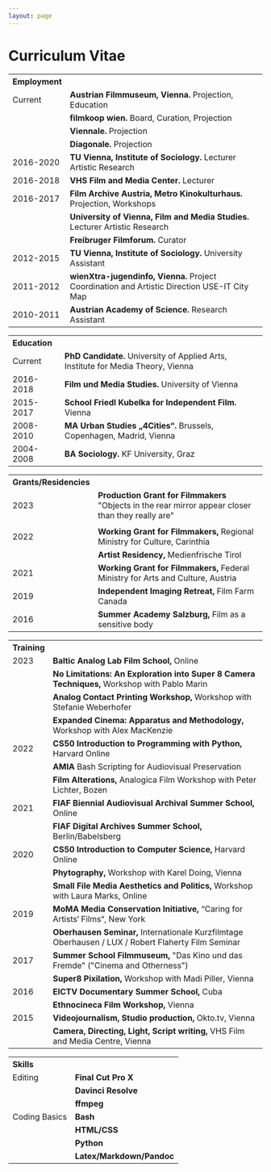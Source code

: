 ```yaml
---
layout: page
---
```

# Curriculum Vitae

<table>
  <tr>
    <th style="text-align: left;">Employment</th>
    <th></th>
  </tr>
  <tr>
    <td>Current</td>
    <td><strong>Austrian Filmmuseum, Vienna.</strong> Projection, Education</td>
  </tr>
  <tr>
    <td></td>
    <td><strong>filmkoop wien.</strong> Board, Curation, Projection </td>
  </tr>
  <tr>
    <td></td>
    <td><strong>Viennale.</strong> Projection </td>
  </tr>
  <tr>
    <td></td>
    <td><strong>Diagonale.</strong> Projection </td>
  </tr>
  <tr>
    <td>2016-2020</td>
    <td><strong>TU Vienna, Institute of Sociology.</strong> Lecturer Artistic Research</td>
  </tr>
  <tr>
    <td>2016-2018</td>
    <td><strong>VHS Film and Media Center.</strong> Lecturer</td>
  </tr>
  <tr>
    <td>2016-2017</td>
    <td><strong>Film Archive Austria, Metro Kinokulturhaus.</strong> Projection, Workshops </td>
  </tr>
  <tr>
    <td></td>
    <td><strong>University of Vienna, Film and Media Studies.</strong> Lecturer Artistic Research</td>
  </tr>
  <tr> 
    <td></td>
    <td><strong>Freibruger Filmforum.</strong> Curator </td>
  </tr>
  <tr> 
    <td>2012-2015</td>
    <td><strong>TU Vienna, Institute of Sociology.</strong> University Assistant </td>
  </tr>
  <tr> 
    <td>2011-2012</td>
    <td><strong>wienXtra-jugendinfo, Vienna.</strong> Project Coordination and Artistic Direction USE-IT City Map </td>
  </tr>
  <tr> 
    <td>2010-2011</td>
    <td><strong>Austrian Academy of Science.</strong> Research Assistant </td>
  </tr>
</table> 

<table>
  <tr>
    <th style="text-align: left;">Education</th>
    <th></th>
  </tr>
  <tr>
    <td>Current</td>
    <td><strong>PhD Candidate.</strong> University of Applied Arts, Institute for Media Theory, Vienna</td>
  </tr>
  <tr>
    <td>2016-2018</td>
    <td><strong>Film und Media Studies.</strong> University of Vienna</td>
  </tr>
  <tr>
    <td>2015-2017</td>
    <td><strong>School Friedl Kubelka for Independent Film.</strong> Vienna</td>
  </tr>
  <tr>
    <td>2008-2010</td>
    <td><strong>MA Urban Studies „4Cities“.</strong> Brussels, Copenhagen, Madrid, Vienna<br></td>
  </tr>
  <tr> 
    <td>2004-2008</td>
    <td><strong>BA Sociology.</strong> KF University, Graz</td>
  </tr>
</table>

<table>
  <tr>
    <th style="text-align: left;">Grants/Residencies</th>
    <th></th>
  </tr>
    <tr>
    <td>2023</td>
    <td><strong>Production Grant for Filmmakers</strong> "Objects in the rear mirror appear closer than they really are"</td>
  </tr>
    <td></td>
  <tr>
    <td>2022</td>
    <td><strong>Working Grant for Filmmakers,</strong> Regional Ministry for Culture, Carinthia</td>
  </tr>
  <tr>
    <td></td>
    <td><strong>Artist Residency,</strong> Medienfrische Tirol</td>
  </tr>
  <tr>
    <td>2021</td>
    <td><strong>Working Grant for Filmmakers,</strong> Federal Ministry for Arts and Culture, Austria</td>
  </tr>
  <tr>
    <td>2019</td>
    <td><strong>Independent Imaging Retreat,</strong> Film Farm Canada</td>
  </tr>
  <tr>
    <td>2016</td>
    <td><strong>Summer Academy Salzburg,</strong> Film as a sensitive body</td>
  </tr>
  </table>

<table>
  <tr>
      <th style="text-align: left;">Training</th>
      <th></th>
  </tr>
  <tr>
    <td>2023</td>
    <td><strong>Baltic Analog Lab Film School,</strong> Online</td>
  </tr>
  <tr>
    <td></td>
    <td><strong>No Limitations: An Exploration into Super 8 Camera Techniques,</strong> Workshop with Pablo Marin</td>
  </tr>
  <tr>
    <td></td>
    <td><strong>Analog Contact Printing Workshop,</strong> Workshop with Stefanie Weberhofer</td>
  </tr>
  <tr>
    <td></td>
    <td><strong>Expanded Cinema: Apparatus and Methodology,</strong> Workshop with Alex MacKenzie</td>
  </tr>
  <tr>
    <td>2022</td>
    <td><strong>CS50 Introduction to Programming with Python,</strong> Harvard Online</td>
  </tr>
  <tr>
    <td></td>
    <td><strong>AMIA</strong> Bash Scripting for Audiovisual Preservation</td>
  </tr>
  <tr>
    <td></td>
    <td><strong>Film Alterations,</strong> Analogica Film Workshop with Peter Lichter, Bozen</td>
  </tr>
  <tr>
  	<td>2021</td>
    <td><strong>FIAF Biennial Audiovisual Archival Summer School,</strong> Online</td>
  </tr>
  <tr>
  	<td></td>
    <td><strong>FIAF Digital Archives Summer School,</strong> Berlin/Babelsberg</td>
  </tr>
  <tr>
  	<td>2020</td>
    <td><strong>CS50 Introduction to Computer Science,</strong> Harvard Online</td>
  </tr>
  <tr>
    <td></td>
    <td><strong>Phytography,</strong> Workshop with Karel Doing, Vienna</td>
  </tr>
  <tr>
    <td></td>
    <td><strong>Small File Media Aesthetics and Politics,</strong> Workshop with Laura Marks, Online</td>
  </tr>
  <tr>
  	<td>2019</td>
    <td><strong>MoMA Media Conservation Initiative,</strong> “Caring for Artists‘ Films“, New York</td>
  </tr>
  <tr>
  	<td></td>
    <td><strong>Oberhausen Seminar,</strong> Internationale Kurzfilmtage Oberhausen / LUX / Robert Flaherty Film Seminar</td>
  </tr>
  <tr>
  	<td>2017</td>
    <td><strong>Summer School Filmmuseum,</strong> "Das Kino und das Fremde" ("Cinema and Otherness")</td>
  </tr>
  <tr>
    <td></td>
    <td><strong>Super8 Pixilation,</strong> Workshop with Madi Piller, Vienna</td>
  </tr>
  <tr> 
  	<td>2016</td>
    <td><strong> EICTV Documentary Summer School,</strong> Cuba</td>
  </tr>
  <tr> 
  	<td></td>
    <td><strong>Ethnocineca Film Workshop,</strong> Vienna</td>
  </tr>
  <tr>
  	<td>2015</td>
    <td><strong>Videojournalism, Studio production,</strong> Okto.tv, Vienna</td>
  </tr>
  <tr> 
  	<td></td>
    <td><strong>Camera, Directing, Light, Script writing,</strong> VHS Film and Media Centre, Vienna</td>
  </tr>
</table>

<table>
  <tr>
    <th style="text-align: left;">Skills</th>
    <th></th>
  </tr>
  <tr>
  	<td>Editing</td>
    <td><strong>Final Cut Pro X</strong></td>
  </tr>
  <tr>
  	<td></td>
    <td><strong>Davinci Resolve</strong></td>
  </tr>
  <tr>
  	<td></td>
    <td><strong>ffmpeg</strong></td>
  </tr>
  <tr>
  	<td>Coding Basics</td>
    <td><strong>Bash</strong></td>
  </tr>
  <tr>
  	<td></td>
    <td><strong>HTML/CSS</strong></td>
  </tr>
  <tr> 
  	<td></td>
    <td><strong>Python</strong></td>
  </tr>
  <tr> 
  	<td></td>
    <td><strong>Latex/Markdown/Pandoc</strong></td>
  </tr>
</table>
